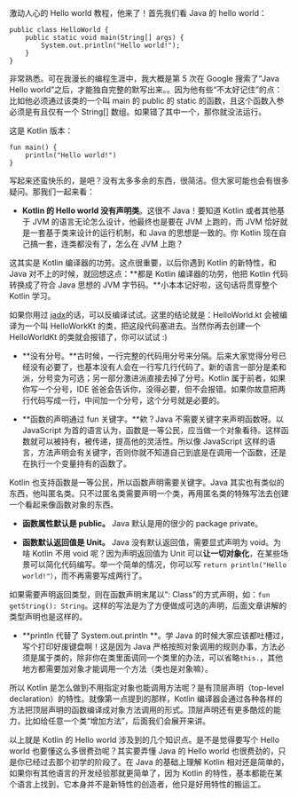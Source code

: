 激动人心的 Hello world 教程，他来了！首先我们看 Java 的 hello world：

```
public class HelloWorld {
    public static void main(String[] args) {
        System.out.println("Hello world!");
    }
}
```

非常熟悉。可在我漫长的编程生涯中，我大概是第 5 次在 Google 搜索了“Java Hello world”之后，才能独自完整的默写出来。。因为他有些“不太好记住”的点：比如他必须通过该类的一个叫 main 的 public 的 static 的函数，且这个函数入参必须是有且仅有一个 String[] 数组。如果错了其中一个，那你就没法运行。

这是 Kotlin 版本：

```
fun main() {
    println("Hello world!")
}
```

写起来还蛮快乐的，是吧？没有太多多余的东西，很简洁。但大家可能也会有很多疑问。那我们一起来看：

* **Kotlin 的 Hello world 没有声明类**。这很不 Java！要知道 Kotlin 或者其他基于 JVM 的语言无论怎么设计，他最终也是要在 JVM 上跑的，而 JVM 恰好就是一套基于类来设计的运行机制，和 Java 的思想是一致的。你 Kotlin 现在自己搞一套，连类都没有了，怎么在 JVM 上跑？

这其实是 Kotlin 编译器的功劳。这点很重要，以后你遇到 Kotlin 的新特性，和 Java 对不上的时候，就回想这点：**都是 Kotlin 编译器的功劳，他把 Kotlin 代码转换成了符合 Java 思想的 JVM 字节码。**小本本记好啦，这句话将贯穿整个 Kotlin 学习。

如果你用过 [jadx](https://github.com/skylot/jadx)的话，可以反编译试试。这里的结论就是：HelloWorld.kt 会被编译为一个叫 HelloWorkKt 的类，把这段代码塞进去。当然你再去创建一个 HelloWorldKt 的类就会报错了，你可以试试 :)

* **没有分号。**古时候，一行完整的代码用分号来分隔。后来大家觉得分号已经没有必要了，也基本没有人会在一行写几行代码了。新的语言一部分是柔和派，分号变为可选；另一部分激进派直接去掉了分号。Kotlin 属于前者，如果你写一个分号，IDE 爸爸会告诉你，没得必要，但不会报错。如果你故意把两行代码写成一行，中间加一个分号，这个分号就是必要的。

* **函数的声明通过 fun 关键字。**欸？Java 不需要关键字来声明函数呀。以 JavaScript 为首的语言认为，函数是一等公民，应当做一个对象看待。这样函数就可以被持有，被传递，提高他的灵活性。所以像 JavaScript 这样的语言，方法声明会有关键字，否则你就不知道自己到底是在调用一个函数，还是在执行一个变量持有的函数了。

Kotlin 也支持函数是一等公民，所以函数声明需要关键字。Java 其实也有类似的东西，他叫匿名类。只不过匿名类需要声明一个类，再用匿名类的特殊写法去创建一个看起来像函数对象的东西。

* **函数属性默认是 public。** Java 默认是用的很少的 package private。

* **函数默认返回值是 Unit。** Java 没有默认返回值，需要显式声明为 void。为啥 Kotlin 不用 void 呢？因为声明返回值为 Unit 可以**让一切对象化**，在某些场景可以简化代码编写。举一个简单的情况，你可以写 ```return println("Hello world!"）```，而不再需要写成两行了。

如果需要声明返回类型，则在函数声明末尾以“: Class”的方式声明，如：```fun getString(): String```。这样的写法是为了方便做成可选的声明，后面文章讲解的类型声明也是这样的。

* **println 代替了 System.out.println **。学 Java 的时候大家应该都吐槽过，写个打印好废键盘啊！这是因为 Java 严格按照对象调用的规则办事，方法必须是属于类的，除非你在类里面调同一个类里的办法，可以省略```this.```，其他地方都需要加对象才能调用一个方法（类也是对象嘛）。

所以 Kotlin 是怎么做到不用指定对象也能调用方法呢？是有顶层声明（top-level declaration）的特性。就像第一点提到的那样，Kotlin 编译器会通过各种各样的方法把顶层声明的函数编译成对象方法调用的形式。顶层声明还有更多酷炫的能力，比如给任意一个类“增加方法”，后面我们会展开来讲。

以上就是 Kotlin 的 Hello world 涉及到的几个知识点。是不是觉得要写个 Hello world 也要懂这么多很费劲呢？其实要弄懂 Java 的 Hello world 也很费劲的，只是你已经过去那个初学的阶段了。在 Java 的基础上理解 Kotlin 相对还是简单的，如果你有其他语言的开发经验那就更简单了，因为 Kotlin 的特性，基本都能在某个语言上找到，它本身并不是新特性的创造者，他只是好用特性的搬运工。 
